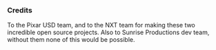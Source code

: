 ### Credits

To the Pixar USD team, and to the NXT team for making
 these two incredible open source projects. Also to Sunrise Productions
  dev team, without them none of this would be possible.